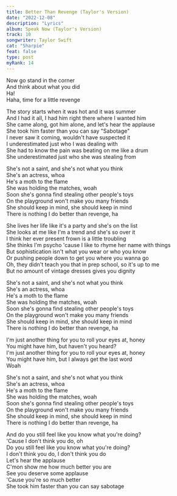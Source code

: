 ```yaml
---
title: Better Than Revenge (Taylor's Version)
date: "2022-12-08"
description: "Lyrics"
album: Speak Now (Taylor's Version)
track: 10
songwriter: Taylor Swift
cat: "Sharpie"
feat: false
type: post
myRank: 14
---
```


<p className="intro">
Now go stand in the corner <br />
And think about what you did <br />
Ha! <br />
Haha, time for a little revenge <br />
</p>
<p className="verse-one">
The story starts when it was hot and it was summer <br />
And I had it all, I had him right there where I wanted him <br />
She came along, got him alone, and let's hear the applause <br />
She took him faster than you can say "Sabotage" <br />
I never saw it coming, wouldn't have suspected it <br />
I underestimated just who I was dealing with <br />
She had to know the pain was beating on me like a drum <br />
She underestimated just who she was stealing from <br />
</p>
<p className="chorus">
She's not a saint, and she's not what you think <br />
She's an actress, whoa <br />
He's a moth to the flame<br />
She was holding the matches, woah <br />
Soon she's gonna find stealing other people's toys <br />
On the playground won't make you many friends <br />
She should keep in mind, she should keep in mind <br />
There is nothing I do better than revenge, ha <br />
</p>
<p className="verse-two">
She lives her life like it's a party and she's on the list <br />
She looks at me like I'm a trend and she's so over it <br />
I think her ever present frown is a little troubling <br />
She thinks I'm psycho 'cause I like to rhyme her name with things <br />
But sophistication isn't what you wear or who you know <br />
Or pushing people down to get you where you wanna go <br />
Oh, they didn't teach you that in prep school, so it's up to me <br />
But no amount of vintage dresses gives you dignity <br />
</p>
<p className="chorus">
She's not a saint, and she's not what you think <br />
She's an actress, whoa <br />
He's a moth to the flame<br />
She was holding the matches, woah <br />
Soon she's gonna find stealing other people's toys <br />
On the playground won't make you many friends <br />
She should keep in mind, she should keep in mind <br />
There is nothing I do better than revenge, ha <br />
</p>
<p className="bridge">
I'm just another thing for you to roll your eyes at, honey <br />
You might have him, but haven't you heard? <br />
I'm just another thing for you to roll your eyes at, honey <br />
You might have him, but I always get the last word <br />
Woah <br />
</p>
<p className="chorus">
She's not a saint, and she's not what you think <br />
She's an actress, whoa <br />
He's a moth to the flame<br />
She was holding the matches, woah <br />
Soon she's gonna find stealing other people's toys <br />
On the playground won't make you many friends <br />
She should keep in mind, she should keep in mind <br />
There is nothing I do better than revenge, ha <br />
</p>
<p className="outro">
And do you still feel like you know what you're doing? <br />
'Cause I don't think you do, oh <br />
Do you still feel like you know what you're doing? <br />
I don't think you do, I don't think you do <br />
Let's hear the applause <br />
C'mon show me how much better you are <br />
See you deserve some applause <br />
'Cause you're so much better <br />
She took him faster than you can say sabotage <br />

</p>
